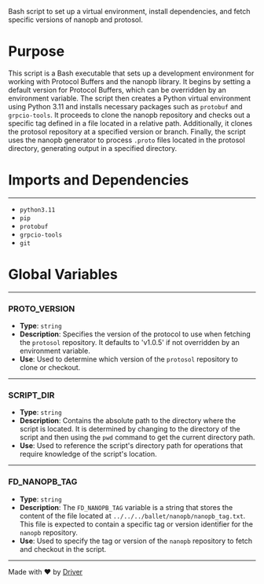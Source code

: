 <!--------------------------------------------------------------------------------->
<!-- IMPORTANT: This file is auto-generated by Driver (https://driver.ai). -------->
<!-- Manual edits may be overwritten on future commits. --------------------------->
<!--------------------------------------------------------------------------------->

Bash script to set up a virtual environment, install dependencies, and fetch specific versions of nanopb and protosol.

# Purpose
This script is a Bash executable that sets up a development environment for working with Protocol Buffers and the nanopb library. It begins by setting a default version for Protocol Buffers, which can be overridden by an environment variable. The script then creates a Python virtual environment using Python 3.11 and installs necessary packages such as `protobuf` and `grpcio-tools`. It proceeds to clone the nanopb repository and checks out a specific tag defined in a file located in a relative path. Additionally, it clones the protosol repository at a specified version or branch. Finally, the script uses the nanopb generator to process `.proto` files located in the protosol directory, generating output in a specified directory.
# Imports and Dependencies

---
- `python3.11`
- `pip`
- `protobuf`
- `grpcio-tools`
- `git`


# Global Variables

---
### PROTO\_VERSION
- **Type**: `string`
- **Description**: Specifies the version of the protocol to use when fetching the `protosol` repository. It defaults to 'v1.0.5' if not overridden by an environment variable.
- **Use**: Used to determine which version of the `protosol` repository to clone or checkout.


---
### SCRIPT\_DIR
- **Type**: `string`
- **Description**: Contains the absolute path to the directory where the script is located. It is determined by changing to the directory of the script and then using the `pwd` command to get the current directory path.
- **Use**: Used to reference the script's directory path for operations that require knowledge of the script's location.


---
### FD\_NANOPB\_TAG
- **Type**: ``string``
- **Description**: The `FD_NANOPB_TAG` variable is a string that stores the content of the file located at `../../../ballet/nanopb/nanopb_tag.txt`. This file is expected to contain a specific tag or version identifier for the `nanopb` repository.
- **Use**: Used to specify the tag or version of the `nanopb` repository to fetch and checkout in the script.



---
Made with ❤️ by [Driver](https://www.driver.ai/)